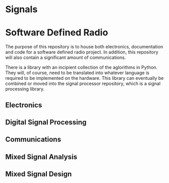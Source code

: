# Signals
# Software Defined Radio

The purpose of this repository is to house both electronics, documentation and code for a software defined radio project. In addition, this repository will also contain a significant amount of communications.

There is a library with an incipient collection of the aglorithms in Python. They will, of course, need to be translated into whatever language is required to be implemented on the hardware. This library can eventually be combined or moved into the signal processor repository, which is a signal processing library.

## Electronics

## Digital Signal Processing

## Communications

## Mixed Signal Analysis

## Mixed Signal Design

